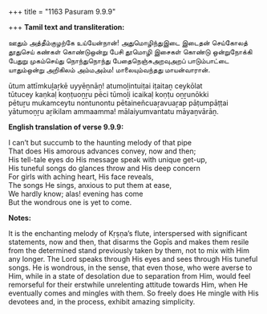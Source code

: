 +++
title = "1163 Pasuram 9.9.9"

+++
**Tamil text and transliteration:**

ஊதும் அத்தீம்குழற்கே உய்யேன்நான்! அதுமொழிந்துஇடை இடைதன் செய்கோலத்  
தூதுசெய் கண்கள் கொண்டுஒன்று பேசி தூமொழி இசைகள் கொண்டு ஒன்றுநோக்கி  
பேதுறு முகம்செய்து நொந்துநொந்து பேதைநெஞ்சுஅறவுஅறப் பாடும்பாட்டை  
யாதும்ஒன்று அறிகிலம் அம்மஅம்ம! மாலையும்வந்தது மாயன்வாரான்.

ūtum attīmkuḻaṟkē uyyēṉnāṉ! atumoḻintuiṭai iṭaitaṉ ceykōlat  
tūtucey kaṇkaḷ koṇṭuoṉṟu pēci tūmoḻi icaikaḷ koṇṭu oṉṟunōkki  
pētuṟu mukamceytu nontunontu pētaineñcuaṟavuaṟap pāṭumpāṭṭai  
yātumoṉṟu aṟikilam ammaamma! mālaiyumvantatu māyaṉvārāṉ.

**English translation of verse 9.9.9:**

I can’t but succumb to the haunting melody of that pipe  
That does His amorous advances convey, now and then;  
His tell-tale eyes do His message speak with unique get-up,  
His tuneful songs do glances throw and His deep concern  
For girls with aching heart, His face reveals,  
The songs He sings, anxious to put them at ease,  
We hardly know; alas! evening has come  
But the wondrous one is yet to come.

**Notes:**

It is the enchanting melody of Kṛṣṇa’s flute, interspersed with significant statements, now and then, that disarms the Gopīs and makes them resile from the determined stand previously taken by them, not to mix with Him any longer. The Lord speaks through His eyes and sees through His tuneful songs. He is wondrous, in the sense, that even those, who were averse to Him, while in a state of desolation due to separation from Him, would feel remorseful for their erstwhile unrelenting attitude towards Him, when He eventually comes and mingles with them. So freely does He mingle with His devotees and, in the process, exhibit amazing simplicity.


